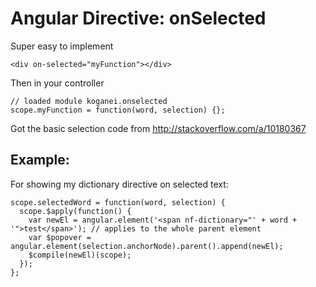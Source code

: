 # Angular Directive: onSelected

Super easy to implement

    <div on-selected="myFunction"></div>

Then in your controller
    
    // loaded module koganei.onselected
    scope.myFunction = function(word, selection) {};

Got the basic selection code from http://stackoverflow.com/a/10180367

## Example:

For showing my dictionary directive on selected text:

    scope.selectedWord = function(word, selection) {
      scope.$apply(function() {
        var newEl = angular.element('<span nf-dictionary="' + word + '">test</span>'); // applies to the whole parent element
        var $popover = angular.element(selection.anchorNode).parent().append(newEl);
        $compile(newEl)(scope);
      });
    };
